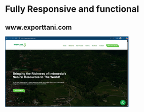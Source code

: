 <h1>Fully Responsive and functional</h1>
<h2>www.exporttani.com</h2>
<img src="./Preview/home-preview.png" alt="Tampilan App" width="400" />


